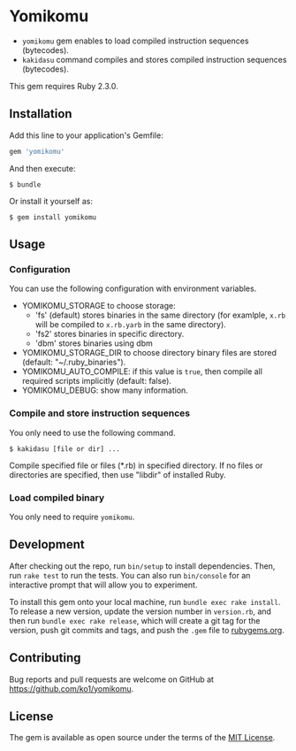 # Yomikomu

* `yomikomu` gem enables to load compiled instruction sequences (bytecodes).
* `kakidasu` command compiles and stores compiled instruction sequences (bytecodes).

This gem requires Ruby 2.3.0.

## Installation

Add this line to your application's Gemfile:

```ruby
gem 'yomikomu'
```

And then execute:

    $ bundle

Or install it yourself as:

    $ gem install yomikomu

## Usage

### Configuration

You can use the following configuration with environment variables.

* YOMIKOMU_STORAGE to choose storage:
  * 'fs' (default) stores binaries in the same directory (for examlple, `x.rb` will be compiled to `x.rb.yarb` in the same directory).
  * 'fs2' stores binaries in specific directory.
  * 'dbm' stores binaries using dbm
* YOMIKOMU_STORAGE_DIR to choose directory binary files are stored (default: "~/.ruby_binaries").
* YOMIKOMU_AUTO_COMPILE: if this value is `true`, then compile all required scripts implicitly (default: false).
* YOMIKOMU_DEBUG: show many information.

### Compile and store instruction sequences

You only need to use the following command.

```
$ kakidasu [file or dir] ...
```

Compile specified file or files (*.rb) in specified directory.
If no files or directories are specified, then use "libdir" of installed Ruby.

### Load compiled binary

You only need to require `yomikomu`.

## Development

After checking out the repo, run `bin/setup` to install dependencies. Then, run `rake test` to run the tests. You can also run `bin/console` for an interactive prompt that will allow you to experiment.

To install this gem onto your local machine, run `bundle exec rake install`. To release a new version, update the version number in `version.rb`, and then run `bundle exec rake release`, which will create a git tag for the version, push git commits and tags, and push the `.gem` file to [rubygems.org](https://rubygems.org).

## Contributing

Bug reports and pull requests are welcome on GitHub at https://github.com/ko1/yomikomu.


## License

The gem is available as open source under the terms of the [MIT License](http://opensource.org/licenses/MIT).

